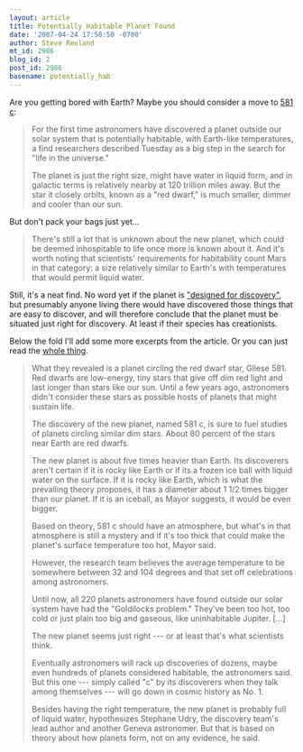```yaml
---
layout: article
title: Potentially Habitable Planet Found
date: '2007-04-24 17:58:50 -0700'
author: Steve Reuland
mt_id: 2986
blog_id: 2
post_id: 2986
basename: potentially_hab
---
```

Are you getting bored with Earth?  Maybe you should consider a move to [581 c](http://news.yahoo.com/s/ap/20070424/ap_on_sc/habitable_planet;_ylt=AlDwt0MOR8oaqf_XpsBWz1es0NUE):  

> For the first time astronomers have discovered a planet outside our solar system that is potentially habitable, with Earth-like temperatures, a find researchers described Tuesday as a big step in the search for "life in the universe."
> 
> The planet is just the right size, might have water in liquid form, and in galactic terms is relatively nearby at 120 trillion miles away. But the star it closely orbits, known as a "red dwarf," is much smaller, dimmer and cooler than our sun.

But don't pack your bags just yet...

> There's still a lot that is unknown about the new planet, which could be deemed inhospitable to life once more is known about it. And it's worth noting that scientists' requirements for habitability count Mars in that category: a size relatively similar to Earth's with temperatures that would permit liquid water.

Still, it's a neat find.  No word yet if the planet is ["designed for discovery"](http://www.ncseweb.org/resources/articles/784_review_of_emthe_privileged_p_6_7_2005.asp), but presumably anyone living there would have discovered those things that are easy to discover, and will therefore conclude that the planet must be situated just right for discovery.  At least if their species has creationists. 

Below the fold I'll add some more excerpts from the article.  Or you can just read the [whole thing](http://news.yahoo.com/s/ap/20070424/ap_on_sc/habitable_planet;_ylt=AlDwt0MOR8oaqf_XpsBWz1es0NUE).     

> What they revealed is a planet circling the red dwarf star, Gliese 581. Red dwarfs are low-energy, tiny stars that give off dim red light and last longer than stars like our sun. Until a few years ago, astronomers didn't consider these stars as possible hosts of planets that might sustain life.
> 
> The discovery of the new planet, named 581 c, is sure to fuel studies of planets circling similar dim stars. About 80 percent of the stars near Earth are red dwarfs.
> 
> The new planet is about five times heavier than Earth. Its discoverers aren't certain if it is rocky like Earth or if its a frozen ice ball with liquid water on the surface. If it is rocky like Earth, which is what the prevailing theory proposes, it has a diameter about 1 1/2 times bigger than our planet. If it is an iceball, as Mayor suggests, it would be even bigger.
> 
> Based on theory, 581 c should have an atmosphere, but what's in that atmosphere is still a mystery and if it's too thick that could make the planet's surface temperature too hot, Mayor said.
> 
> However, the research team believes the average temperature to be somewhere between 32 and 104 degrees and that set off celebrations among astronomers.
> 
> Until now, all 220 planets astronomers have found outside our solar system have had the "Goldilocks problem." They've been too hot, too cold or just plain too big and gaseous, like uninhabitable Jupiter.  \[...\]
> 
> The new planet seems just right --- or at least that's what scientists think.
> 
> Eventually astronomers will rack up discoveries of dozens, maybe even hundreds of planets considered habitable, the astronomers said. But this one --- simply called "c" by its discoverers when they talk among themselves --- will go down in cosmic history as No. 1.
> 
> Besides having the right temperature, the new planet is probably full of liquid water, hypothesizes Stephane Udry, the discovery team's lead author and another Geneva astronomer. But that is based on theory about how planets form, not on any evidence, he said.
